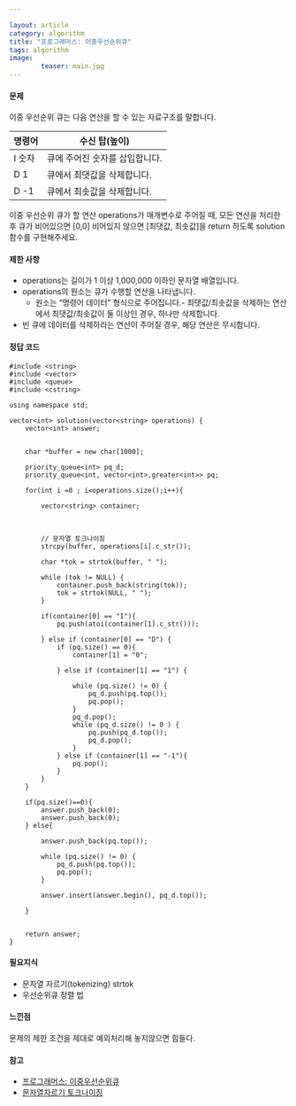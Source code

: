 ```yaml
---

layout: article
category: algorithm
title: "프로그래머스: 이중우선순위큐"
tags: algorithm
image: 
        teaser: main.jpg
---
```


#### 문제

이중 우선순위 큐는 다음 연산을 할 수 있는 자료구조를 말합니다.

| 명령어 | 수신 탑(높이)                  |
| ------ | ------------------------------ |
| I 숫자 | 큐에 주어진 숫자를 삽입합니다. |
| D 1    | 큐에서 최댓값을 삭제합니다.    |
| D -1   | 큐에서 최솟값을 삭제합니다.    |

이중 우선순위 큐가 할 연산 operations가 매개변수로 주어질 때, 모든 연산을 처리한 후 큐가 비어있으면 [0,0] 비어있지 않으면 [최댓값, 최솟값]을 return 하도록 solution 함수를 구현해주세요.

#### 제한 사항

- operations는 길이가 1 이상 1,000,000 이하인 문자열 배열입니다.
- operations의 원소는 큐가 수행할 연산을 나타냅니다.
  - 원소는 “명령어 데이터” 형식으로 주어집니다.- 최댓값/최솟값을 삭제하는 연산에서 최댓값/최솟값이 둘 이상인 경우, 하나만 삭제합니다.
- 빈 큐에 데이터를 삭제하라는 연산이 주어질 경우, 해당 연산은 무시합니다.

#### 정답 코드

```
#include <string>
#include <vector>
#include <queue>
#include <cstring>

using namespace std;

vector<int> solution(vector<string> operations) {
    vector<int> answer;
    

    char *buffer = new char[1000];
    
    priority_queue<int> pq_d;
    priority_queue<int, vector<int>,greater<int>> pq;

    for(int i =0 ; i<operations.size();i++){

        vector<string> container;
        


        // 문자열 토크나이징
        strcpy(buffer, operations[i].c_str());
        
        char *tok = strtok(buffer, " ");
        
        while (tok != NULL) {
            container.push_back(string(tok));
            tok = strtok(NULL, " ");
        }
        
        if(container[0] == "I"){
            pq.push(atoi(container[1].c_str()));
            
        } else if (container[0] == "D") {
            if (pq.size() == 0){
                container[1] = "0";
                
            } else if (container[1] == "1") {
                
                while (pq.size() != 0) {
                    pq_d.push(pq.top());
                    pq.pop();
                }
                pq_d.pop();
                while (pq_d.size() != 0 ) {
                    pq.push(pq_d.top());
                    pq_d.pop();
                }
            } else if (container[1] == "-1"){
                pq.pop();
            }
        }
    }
    
    if(pq.size()==0){
        answer.push_back(0);
        answer.push_back(0);
    } else{
        
        answer.push_back(pq.top());
        
        while (pq.size() != 0) {
            pq_d.push(pq.top());
            pq.pop();
        }
        
        answer.insert(answer.begin(), pq_d.top());
        
    }

    
    return answer;
}
```

#### 필요지식

-  문자열 자르기(tokenizing) strtok
- 우선순위큐 정렬 법

#### 느낀점

문제의 제한 조건을 제대로 예외처리해 놓지않으면 힘들다. 



#### 참고

- [프로그래머스: 이중우선순위큐](https://programmers.co.kr/learn/courses/30/lessons/42628)
- [문자열자르기 토크나이징]([https://kamang-it.tistory.com/entry/cstring%EB%AC%B8%EC%9E%90%EC%97%B4-%EC%9D%B4%EC%95%BC%EA%B8%B0-2-%EB%AC%B8%EC%9E%90%EC%97%B4%EC%9D%84-%ED%8A%B9%EC%A0%95-%EB%AC%B8%EC%9E%90%EC%97%B4%EB%A1%9C-%EC%9E%90%EB%A5%B4%EA%B8%B0-%EB%AC%B8%EC%9E%90%EC%97%B4-%ED%86%A0%ED%81%AC%EB%82%98%EC%9D%B4%EC%A7%95](https://kamang-it.tistory.com/entry/cstring문자열-이야기-2-문자열을-특정-문자열로-자르기-문자열-토크나이징))